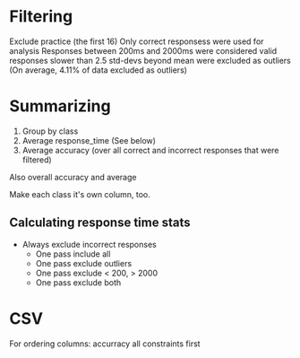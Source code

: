 # Filtering

Exclude practice (the first 16)
Only correct responsess were used for analysis
Responses between 200ms and 2000ms were considered valid
responses slower than 2.5 std-devs beyond mean were excluded as outliers
  (On average, 4.11% of data excluded as outliers)

# Summarizing

1. Group by class
2. Average response_time (See below)
3. Average accuracy (over all correct and incorrect responses that were filtered)

Also overall accuracy and average

Make each class it's own column, too.


## Calculating response time stats
* Always exclude incorrect responses
  * One pass include all
  * One pass exclude outliers
  * One pass exclude < 200, > 2000
  * One pass exclude both


# CSV

For ordering columns: accurracy all constraints first
